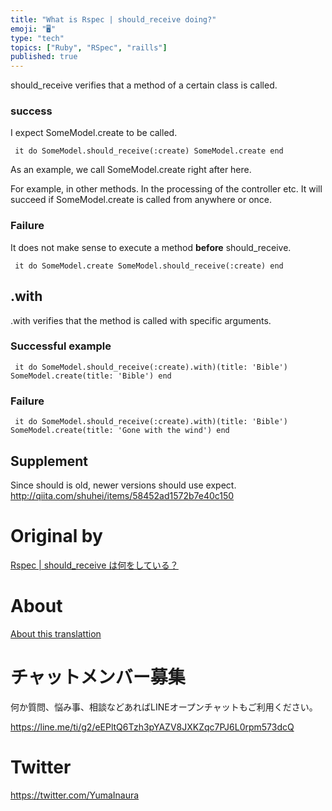 ```yaml
---
title: "What is Rspec | should_receive doing?"
emoji: "🖥"
type: "tech"
topics: ["Ruby", "RSpec", "raills"]
published: true
---
```


should\_receive verifies that a method of a certain class is called.

### success 

I expect SomeModel.create to be called.

     it do SomeModel.should_receive(:create) SomeModel.create end 

As an example, we call SomeModel.create right after here.

For example, in other methods. In the processing of the controller etc. It will succeed if SomeModel.create is called from anywhere or once.

### Failure 

It does not make sense to execute a method **before** should\_receive.

     it do SomeModel.create SomeModel.should_receive(:create) end 

## .with 

.with verifies that the method is called with specific arguments.

### Successful example 

     it do SomeModel.should_receive(:create).with)(title: 'Bible') SomeModel.create(title: 'Bible') end 

### Failure 

     it do SomeModel.should_receive(:create).with)(title: 'Bible') SomeModel.create(title: 'Gone with the wind') end 

## Supplement 

Since should is old, newer versions should use expect. http://qiita.com/shuhei/items/58452ad1572b7e40c150



# Original by
[Rspec | should_receive は何をしている？](https://qiita.com/Yinaura/items/d18658a2aff39bfb0243)

# About

[About this translattion](https://qiita.com/YumaInaura/items/7f6fd1e9310a6816469a)








<!-- Update From Qiita API -->

# チャットメンバー募集


何か質問、悩み事、相談などあればLINEオープンチャットもご利用ください。

https://line.me/ti/g2/eEPltQ6Tzh3pYAZV8JXKZqc7PJ6L0rpm573dcQ





# Twitter


https://twitter.com/YumaInaura


<!-- Update From Qiita API -->


